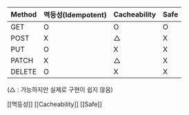 |Method|멱등성(Idempotent)|Cacheability|Safe|
|---|---|---|---|
|GET|O|O|O|
|POST|X|△|X|
|PUT|O|X|X|
|PATCH|X|△|X|
|DELETE|O|X|X|

(△ : 가능하지만 실제로 구현이 쉽지 않음)

[[멱등성]]
[[Cacheability]]
[[Safe]]